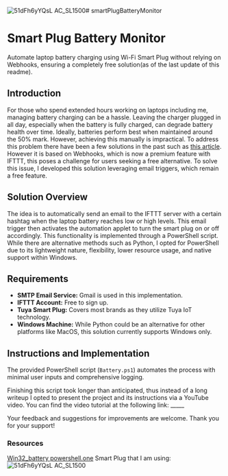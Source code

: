 ![51dFh6yYQsL _AC_SL1500_](https://github.com/4di5h/smartPlugBatteryMonitor/assets/120532930/a993d0b2-fc43-4c99-9e87-f14526b46d99)# smartPlugBatteryMonitor
# Smart Plug Battery Monitor

Automate laptop battery charging using Wi-Fi Smart Plug without relying on Webhooks, ensuring a completely free solution(as of the last update of this readme).

## Introduction
For those who spend extended hours working on laptops including me, managing battery charging can be a hassle. Leaving the charger plugged in all day, especially when the battery is fully charged, can degrade battery health over time. Ideally, batteries perform best when maintained around the 50% mark. However, achieving this manually is impractical. To address this problem there have been a few solutions in the past such as [this article](https://atulkhatri.medium.com/how-i-automated-my-laptops-battery-charging-45cf880895aa). However it is based on Webhooks, which is now a premium feature with IFTTT, this poses a challenge for users seeking a free alternative. To solve this issue, I developed this solution leveraging email triggers, which remain a free feature.

## Solution Overview
The idea is to automatically send an email to the IFTTT server with a certain hashtag when the laptop battery reaches low or high levels. This email trigger then activates the automation applet to turn the smart plug on or off accordingly. This functionality is implemented through a PowerShell script. While there are alternative methods such as Python, I opted for PowerShell due to its lightweight nature, flexibility, lower resource usage, and native support within Windows.

## Requirements
- **SMTP Email Service:** Gmail is used in this implementation.
- **IFTTT Account:** Free to sign up.
- **Tuya Smart Plug:** Covers most brands as they utilize Tuya IoT technology.
- **Windows Machine:** While Python could be an alternative for other platforms like MacOS, this solution currently supports Windows only.

## Instructions and Implementation
The provided PowerShell script (`Battery.ps1`) automates the process with minimal user inputs and comprehensive logging.

Finishing this script took longer than anticipated, thus instead of a long writeup I opted to present the project and its instructions via a YouTube video. You can find the video tutorial at the following link: _____

Your feedback and suggestions for improvements are welcome. Thank you for your support!

### Resources
[Win32_battery powershell.one](https://powershell.one/wmi/root/cimv2/win32_battery)
Smart Plug that I am using:
![51dFh6yYQsL _AC_SL1500_](https://github.com/4di5h/smartPlugBatteryMonitor/assets/120532930/d216a2e0-99de-4f91-b76f-68dfd23b9564)
